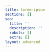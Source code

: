 ```yaml
---
title: lorem-ipsum
sections: []
seo:
  title: ''
  description: ''
  robots: []
  extra: []
layout: advanced
---
```

